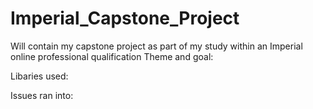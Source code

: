 # Imperial_Capstone_Project
Will contain my capstone project as part of my study within an Imperial online professional qualification
Theme and goal:

Libaries used:

Issues ran into:
